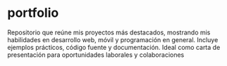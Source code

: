 # portfolio
Repositorio que reúne mis proyectos más destacados, mostrando mis habilidades en desarrollo web, móvil y programación en general. Incluye ejemplos prácticos, código fuente y documentación. Ideal como carta de presentación para oportunidades laborales y colaboraciones
